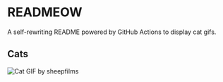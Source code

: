 # READMEOW

A self-rewriting README powered by GitHub Actions to display cat gifs.

## Cats

![Cat GIF by sheepfilms](https://media3.giphy.com/media/v1.Y2lkPTlhY2QwMmRhY20wdzUwZnd0bjh1MTk3cTRmbDQyeWdtdzF4eDk1OXNlMnlkejF2OSZlcD12MV9naWZzX3NlYXJjaCZjdD1n/zZMTVkTeEfeEg/200.gif)
